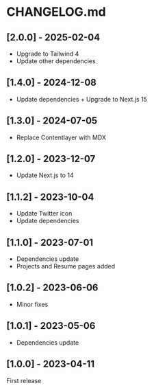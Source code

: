 # CHANGELOG.md

## [2.0.0] - 2025-02-04

- Upgrade to Tailwind 4
- Update other dependencies

## [1.4.0] - 2024-12-08

- Update dependencies + Upgrade to Next.js 15

## [1.3.0] - 2024-07-05

- Replace Contentlayer with MDX

## [1.2.0] - 2023-12-07

- Update Next.js to 14

## [1.1.2] - 2023-10-04

- Update Twitter icon
- Update dependencies

## [1.1.0] - 2023-07-01

- Dependencies update
- Projects and Resume pages added

## [1.0.2] - 2023-06-06

- Minor fixes

## [1.0.1] - 2023-05-06

- Dependencies update

## [1.0.0] - 2023-04-11

First release